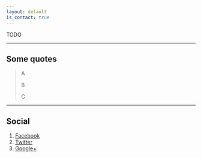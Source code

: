 ```yaml
---
layout: default
is_contact: true
---
```


TODO

---

## Some quotes

> A
>
> B
>
> C

---

## Social

1. [Facebook](#)
2. [Twitter](#)
3. [Google+](#)


